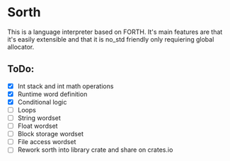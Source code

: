 # Sorth
This is a language interpreter based on FORTH. It's main features are that it's easily extensible and that it is no_std friendly only requiering global allocator.

## ToDo:
- [x] Int stack and int math operations
- [x] Runtime word definition
- [x] Conditional logic
- [ ] Loops
- [ ] String wordset
- [ ] Float wordset
- [ ] Block storage wordset
- [ ] File access wordset
- [ ] Rework sorth into library crate and share on crates.io